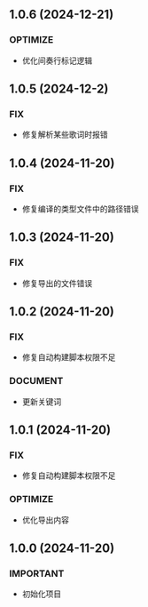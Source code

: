 ## 1.0.6 (2024-12-21)

### OPTIMIZE

- 优化间奏行标记逻辑

## 1.0.5 (2024-12-2)

### FIX

- 修复解析某些歌词时报错

## 1.0.4 (2024-11-20)

### FIX

- 修复编译的类型文件中的路径错误

## 1.0.3 (2024-11-20)

### FIX

- 修复导出的文件错误

## 1.0.2 (2024-11-20)

### FIX

- 修复自动构建脚本权限不足

### DOCUMENT

- 更新关键词

## 1.0.1 (2024-11-20)

### FIX

- 修复自动构建脚本权限不足

### OPTIMIZE

- 优化导出内容

## 1.0.0 (2024-11-20)

### IMPORTANT

- 初始化项目
